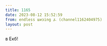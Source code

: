 ```yaml
---
title: 1165
date: 2023-08-12 15:52:59
from: endless шизing ⍼ (channel1162404975)
layout: post
---
```


в Екб!
